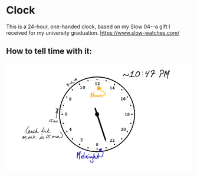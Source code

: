 # Clock

This is a 24-hour, one-handed clock, based on my Slow 04--a gift I received for my university graduation. https://www.slow-watches.com/

## How to tell time with it:

![Explanation](./explained.png)